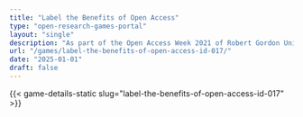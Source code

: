 ```yaml
---
title: "Label the Benefits of Open Access"
type: "open-research-games-portal"
layout: "single"
description: "As part of the Open Access Week 2021 of Robert Gordon University Aberdeen, a series of mini-games were created with overarching open access themes. This game..."
url: "/games/label-the-benefits-of-open-access-id-017/"
date: "2025-01-01"
draft: false
---
```


{{< game-details-static slug="label-the-benefits-of-open-access-id-017" >}}
